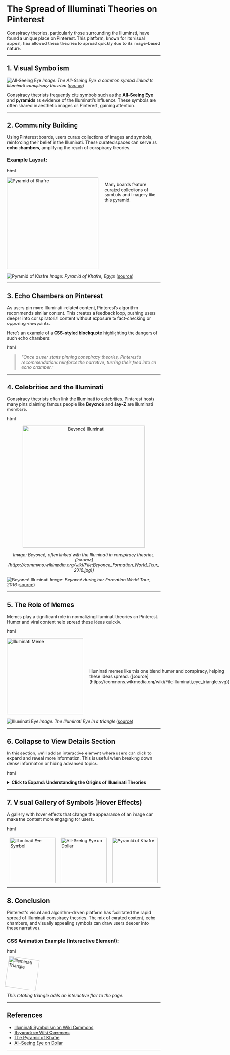 # The Spread of Illuminati Theories on Pinterest

Conspiracy theories, particularly those surrounding the Illuminati, have found a unique place on Pinterest. This platform, known for its visual appeal, has allowed these theories to spread quickly due to its image-based nature.

---

## **1. Visual Symbolism**
![All-Seeing Eye](https://images.fineartamerica.com/images/artworkimages/mediumlarge/3/the-all-seeing-eye-on-the-back-of-a-dollar-bill-paulpaladin.jpg)
_Image: The All-Seeing Eye, a common symbol linked to Illuminati conspiracy theories_ ([source](https://commons.wikimedia.org/wiki/File:All_seeing_eye_on_dollar.jpg))

Conspiracy theorists frequently cite symbols such as the **All-Seeing Eye** and **pyramids** as evidence of the Illuminati’s influence. These symbols are often shared in aesthetic images on Pinterest, gaining attention.

---

## **2. Community Building**
Using Pinterest boards, users curate collections of images and symbols, reinforcing their belief in the Illuminati. These curated spaces can serve as **echo chambers**, amplifying the reach of conspiracy theories.

### Example Layout:
html
<div style="display: flex; justify-content: center;">
  <img src="https://upload.wikimedia.org/wikipedia/commons/2/21/Pyramid_of_Khafre.jpg" alt="Pyramid of Khafre" width="300" height="300" />
  <p style="padding-left: 20px;">Many boards feature curated collections of symbols and imagery like this pyramid.</p>
</div>

![Pyramid of Khafre](https://upload.wikimedia.org/wikipedia/commons/2/21/Pyramid_of_Khafre.jpg)
_Image: Pyramid of Khafre, Egypt_ ([source](https://commons.wikimedia.org/wiki/File:Pyramid_of_Khafre.jpg))

---

## **3. Echo Chambers on Pinterest**
As users pin more Illuminati-related content, Pinterest’s algorithm recommends similar content. This creates a feedback loop, pushing users deeper into conspiratorial content without exposure to fact-checking or opposing viewpoints.

Here’s an example of a **CSS-styled blockquote** highlighting the dangers of such echo chambers:

html
<style>
  blockquote {
    border-left: 4px solid #ccc;
    padding-left: 20px;
    color: #666;
    font-style: italic;
  }
</style>

<blockquote>
  "Once a user starts pinning conspiracy theories, Pinterest’s recommendations reinforce the narrative, turning their feed into an echo chamber."
</blockquote>


---

## **4. Celebrities and the Illuminati**

Conspiracy theorists often link the Illuminati to celebrities. Pinterest hosts many pins claiming famous people like **Beyoncé** and **Jay-Z** are Illuminati members.

html
<div style="text-align: center;">
  <img src="https://upload.wikimedia.org/wikipedia/commons/2/2c/Beyonce_Formation_World_Tour_2016.jpg" alt="Beyoncé Illuminati" width="400">
  <p><em>Image: Beyoncé, often linked with the Illuminati in conspiracy theories. ([source](https://commons.wikimedia.org/wiki/File:Beyonce_Formation_World_Tour_2016.jpg))</em></p>
</div>

![Beyoncé Illuminati](https://upload.wikimedia.org/wikipedia/commons/2/2c/Beyonce_Formation_World_Tour_2016.jpg)
_Image: Beyoncé during her Formation World Tour, 2016_ ([source](https://commons.wikimedia.org/wiki/File:Beyonce_Formation_World_Tour_2016.jpg))

---

## **5. The Role of Memes**

Memes play a significant role in normalizing Illuminati theories on Pinterest. Humor and viral content help spread these ideas quickly.

html
<div style="display: flex; justify-content: space-between; align-items: center;">
  <img src="https://upload.wikimedia.org/wikipedia/commons/7/74/Illuminati_eye_triangle.svg" alt="Illuminati Meme" width="250" />
  <p style="padding-left: 20px;">Illuminati memes like this one blend humor and conspiracy, helping these ideas spread. ([source](https://commons.wikimedia.org/wiki/File:Illuminati_eye_triangle.svg))</p>
</div>

![Illuminati Eye](https://upload.wikimedia.org/wikipedia/commons/7/74/Illuminati_eye_triangle.svg)
_Image: The Illuminati Eye in a triangle_ ([source](https://commons.wikimedia.org/wiki/File:Illuminati_eye_triangle.svg))

---

## **6. Collapse to View Details Section**

In this section, we'll add an interactive element where users can click to expand and reveal more information. This is useful when breaking down dense information or hiding advanced topics.

html
<details>
  <summary><strong>Click to Expand: Understanding the Origins of Illuminati Theories</strong></summary>
  
  <p>The Illuminati, originally founded in 1776, was a secret society aimed at promoting Enlightenment ideals. Over time, conspiracy theories have associated this historical group with modern-day control of global events and pop culture. Theories often claim that political leaders, celebrities, and powerful individuals are part of this secret society.</p>
  <p>On Pinterest, these ideas take the form of curated collections of symbolic imagery, creating a sense of hidden knowledge that users can explore.</p>

</details>

---

## **7. Visual Gallery of Symbols (Hover Effects)**

A gallery with hover effects that change the appearance of an image can make the content more engaging for users.

html
<style>
  .gallery {
    display: flex;
    justify-content: space-around;
    margin-top: 20px;
  }
  .gallery img {
    width: 150px;
    transition: transform 0.3s ease-in-out;
  }
  .gallery img:hover {
    transform: scale(1.2);
    box-shadow: 0 4px 8px rgba(0, 0, 0, 0.3);
  }
</style>

<div class="gallery">
  <img src="https://upload.wikimedia.org/wikipedia/commons/7/74/Illuminati_eye_triangle.svg" alt="Illuminati Eye Symbol">
  <img src="https://upload.wikimedia.org/wikipedia/commons/5/5a/All_seeing_eye_on_dollar.jpg" alt="All-Seeing Eye on Dollar">
  <img src="https://upload.wikimedia.org/wikipedia/commons/2/21/Pyramid_of_Khafre.jpg" alt="Pyramid of Khafre">
</div>

---

## **8. Conclusion**

Pinterest's visual and algorithm-driven platform has facilitated the rapid spread of Illuminati conspiracy theories. The mix of curated content, echo chambers, and visually appealing symbols can draw users deeper into these narratives. 

### CSS Animation Example (Interactive Element):
html
<style>
  .illuminati-icon {
    display: inline-block;
    animation: rotate 5s linear infinite;
  }
  @keyframes rotate {
    from {
      transform: rotate(0deg);
    }
    to {
      transform: rotate(360deg);
    }
  }
</style>

<div class="illuminati-icon">
  <img src="https://upload.wikimedia.org/wikipedia/commons/7/74/Illuminati_eye_triangle.svg" alt="Illuminati Triangle" width="100">
</div>
<p><em>This rotating triangle adds an interactive flair to the page.</em></p>


---

## References
- [Illuminati Symbolism on Wiki Commons](https://commons.wikimedia.org/wiki/Category:Illuminati_symbols)
- [Beyoncé on Wiki Commons](https://commons.wikimedia.org/wiki/File:Beyonce_Formation_World_Tour_2016.jpg)
- [The Pyramid of Khafre](https://commons.wikimedia.org/wiki/File:Pyramid_of_Khafre.jpg)
- [All-Seeing Eye on Dollar](https://commons.wikimedia.org/wiki/File:All_seeing_eye_on_dollar.jpg)


---